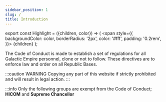 ```yaml
---
sidebar_position: 1
slug: /
title: Introduction
---
```

export const Highlight = ({children, color}) => (
  <span
    style={{
      backgroundColor: color,
      borderRadius: '2px',
      color: '#fff',
      padding: '0.2rem',
    }}>
    {children}
  </span>
);

The Code of Conduct is made to establish a set of regulations for all Galactic Empire personnel, clone or not to follow. These directives are to enforce law and order on all Republic Bases.

:::caution WARNING
Copying any part of this website if strictly prohibited and will result in legal action.
:::

:::info
Only the following groups are exempt from the Code of Conduct; <Highlight color="#686868">**HICOM**</Highlight> <Highlight color="#070707"> and **Supreme Chancellor**</Highlight>